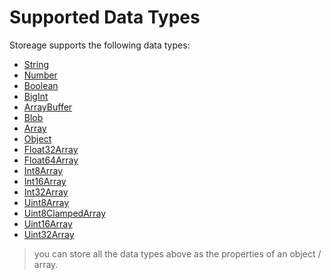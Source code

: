 # Supported Data Types

Storeage supports the following data types:

- [String](https://developer.mozilla.org/en-US/docs/Web/JavaScript/Reference/Global_Objects/String)
- [Number](https://developer.mozilla.org/en-US/docs/Web/JavaScript/Reference/Global_Objects/Number)
- [Boolean](https://developer.mozilla.org/en-US/docs/Web/JavaScript/Reference/Global_Objects/Boolean)
- [BigInt](https://developer.mozilla.org/en-US/docs/Web/JavaScript/Reference/Global_Objects/BigInt)
- [ArrayBuffer](https://developer.mozilla.org/en-US/docs/Web/JavaScript/Reference/Global_Objects/ArrayBuffer)
- [Blob](https://developer.mozilla.org/en-US/docs/Web/API/Blob)
- [Array](https://developer.mozilla.org/en-US/docs/Web/JavaScript/Reference/Global_Objects/Array)
- [Object](https://developer.mozilla.org/en-US/docs/Web/JavaScript/Reference/Global_Objects/Object)
- [Float32Array](https://developer.mozilla.org/en-US/docs/Web/JavaScript/Reference/Global_Objects/Float32Array)
- [Float64Array](https://developer.mozilla.org/en-US/docs/Web/JavaScript/Reference/Global_Objects/Float64Array)
- [Int8Array](https://developer.mozilla.org/en-US/docs/Web/JavaScript/Reference/Global_Objects/Int8Array)
- [Int16Array](https://developer.mozilla.org/en-US/docs/Web/JavaScript/Reference/Global_Objects/Int16Array)
- [Int32Array](https://developer.mozilla.org/en-US/docs/Web/JavaScript/Reference/Global_Objects/Int32Array)
- [Uint8Array](https://developer.mozilla.org/en-US/docs/Web/JavaScript/Reference/Global_Objects/Uint8Array)
- [Uint8ClampedArray](https://developer.mozilla.org/en-US/docs/Web/JavaScript/Reference/Global_Objects/Uint8ClampedArray)
- [Uint16Array](https://developer.mozilla.org/en-US/docs/Web/JavaScript/Reference/Global_Objects/Uint16Array)
- [Uint32Array](https://developer.mozilla.org/en-US/docs/Web/JavaScript/Reference/Global_Objects/Uint32Array)

> you can store all the data types above as the properties of an object / array.
